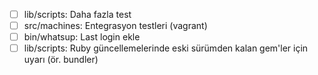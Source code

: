 - [ ] lib/scripts: Daha fazla test
- [ ] src/machines: Entegrasyon testleri (vagrant)
- [ ] bin/whatsup: Last login ekle
- [ ] lib/scripts: Ruby güncellemelerinde eski sürümden kalan gem'ler için uyarı (ör. bundler)

